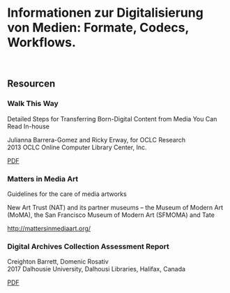 <!-- # Wiki
https://github.com/orc-hfg/digitalisierung/wiki -->

# Informationen zur Digitalisierung von Medien: Formate, Codecs, Workflows.

&nbsp;

## Resourcen

### Walk This Way
Detailed Steps for Transferring Born-Digital Content from Media You Can Read In-house

Julianna Barrera-Gomez and Ricky Erway, for OCLC Research  
2013 OCLC Online Computer Library Center, Inc. 

[PDF](walk-this-way.pdf)

### Matters in Media Art
Guidelines for the care of media artworks

New Art Trust (NAT) and its partner museums – the Museum of Modern Art (MoMA), the San Francisco Museum of Modern Art (SFMOMA) and Tate

http://mattersinmediaart.org/

### Digital Archives Collection Assessment Report

Creighton Barrett, Domenic Rosativ  
2017 Dalhousie University, Dalhousi Libraries, Halifax, Canada  

[PDF](digital-archives-collection-assessment-report.pdf)
